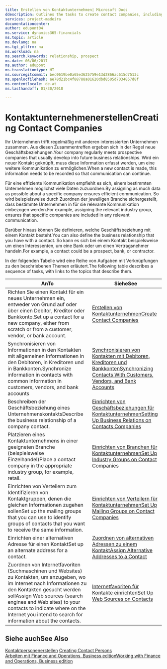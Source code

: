```yaml
---
title: Erstellen von Kontaktunternehmen| Microsoft Docs
ddescription: Outlines the tasks to create contact companies, including assigning relevant data about prospects and defining the business relationships you have with companies.
services: project-madeira
documentationcenter: 
author: edupont04
ms.service: dynamics365-financials
ms.topic: article
ms.devlang: na
ms.tgt_pltfrm: na
ms.workload: na
ms.search.keywords: relationship, prospect
ms.date: 06/06/2017
ms.author: edupont
ms.translationtype: HT
ms.sourcegitcommit: bec0619be0a65e3625759e13d2866ac615d7513c
ms.openlocfilehash: ae78d21bc4f88788a01620dbd8505d7034857d8f
ms.contentlocale: de-at
ms.lasthandoff: 01/30/2018

---
```

# <a name="creating-contact-companies"></a><span data-ttu-id="21713-102">Kontaktunternehmenerstellen</span><span class="sxs-lookup"><span data-stu-id="21713-102">Creating Contact Companies</span></span>
<span data-ttu-id="21713-103">Ihr Unternehmen trifft regelmäßig mit anderen interessierten Unternehmen zusammen. Aus diesen Zusammentreffen ergeben sich in der Regel neue Geschäftsbeziehungen.</span><span class="sxs-lookup"><span data-stu-id="21713-103">Your company regularly meets prospective companies that usually develop into future business relationships.</span></span> <span data-ttu-id="21713-104">Wird ein neuer Kontakt geknüpft, muss diese Information erfasst werden, um eine weitere Kommunikation zu ermöglichen.</span><span class="sxs-lookup"><span data-stu-id="21713-104">When a new contact is made, this information needs to be recorded so that communication can continue.</span></span>

<span data-ttu-id="21713-105">Für eine effiziente Kommunikation empfiehlt es sich, einem bestimmten Unternehmen möglichst viele Daten zuzuordnen.</span><span class="sxs-lookup"><span data-stu-id="21713-105">By assigning as much data as possible about a specific company ensures efficient communication.</span></span> <span data-ttu-id="21713-106">So wird beispielsweise durch Zuordnen der jeweiligen Branche sichergestellt, dass bestimmte Unternehmen in für sie relevante Kommunikation einbezogen werden.</span><span class="sxs-lookup"><span data-stu-id="21713-106">For example, assigning the relevant industry group, ensures that specific companies are included in any relevant communication.</span></span>

<span data-ttu-id="21713-107">Darüber hinaus können Sie definieren, welche Geschäftsbeziehung mit einem Kontakt besteht.</span><span class="sxs-lookup"><span data-stu-id="21713-107">You can also define the business relationship that you have with a contact.</span></span> <span data-ttu-id="21713-108">So kann es sich bei einem Kontakt beispielsweise um einen Interessenten, um eine Bank oder um einen Vertragsnehmer handeln.</span><span class="sxs-lookup"><span data-stu-id="21713-108">For example, a contact could be a prospect, bank, or contractor.</span></span>

<span data-ttu-id="21713-109">In der folgenden Tabelle wird eine Reihe von Aufgaben mit Verknüpfungen zu den beschriebenen Themen erläutert.</span><span class="sxs-lookup"><span data-stu-id="21713-109">The following table describes a sequence of tasks, with links to the topics that describe them.</span></span>

| <span data-ttu-id="21713-110">An</span><span class="sxs-lookup"><span data-stu-id="21713-110">To</span></span> | <span data-ttu-id="21713-111">Siehe</span><span class="sxs-lookup"><span data-stu-id="21713-111">See</span></span> |
| --- | --- |
| <span data-ttu-id="21713-112">Richten Sie einen Kontakt für ein neues Unternehmen ein, entweder von Grund auf oder über einen Debitor, Kreditor oder Bankkonto.</span><span class="sxs-lookup"><span data-stu-id="21713-112">Set up a contact for a new company, either from scratch or from a customer, vendor, or bank account.</span></span> |[<span data-ttu-id="21713-113">Erstellen von Kontaktunternehmen</span><span class="sxs-lookup"><span data-stu-id="21713-113">Create Contact Companies</span></span>](marketing-how-create-contact-companies.md) |
| <span data-ttu-id="21713-114">Synchronisieren von Informationen in den Kontakten mit allgemeinen Informationen in den Debitoren, in Kreditoren und in Bankkonten.</span><span class="sxs-lookup"><span data-stu-id="21713-114">Synchronize information in contacts with common information in customers, vendors, and bank accounts</span></span> |[<span data-ttu-id="21713-115">Synchronisieren von Kontakten mit Debitoren, Kreditoren und Bankkonten</span><span class="sxs-lookup"><span data-stu-id="21713-115">Synchronizing Contacts With Customers, Vendors, and Bank Accounts</span></span>](marketing-synchronize-contacts-customers-vendors-bank-accounts.md) |
| <span data-ttu-id="21713-116">Beschreiben der Geschäftsbeziehung eines Unternehmenskontakts</span><span class="sxs-lookup"><span data-stu-id="21713-116">Describe the business relationship of a company contact.</span></span> |[<span data-ttu-id="21713-117">Einrichten von Geschäftsbeziehungen für Kontaktunternehmen</span><span class="sxs-lookup"><span data-stu-id="21713-117">Setting Up Business Relations on Contacts Companies</span></span>](marketing-business-relations.md) |
| <span data-ttu-id="21713-118">Platzieren eines Kontaktunternehmens in einer geeigneten Branche (beispielsweise Einzelhandel)</span><span class="sxs-lookup"><span data-stu-id="21713-118">Place a contact company in the appropriate industry group, for example, retail.</span></span> |[<span data-ttu-id="21713-119">Einrichten von Branchen für Kontaktunternehmen</span><span class="sxs-lookup"><span data-stu-id="21713-119">Set Up Industry Groups on Contact Companies</span></span>](marketing-industry-groups.md) |
| <span data-ttu-id="21713-120">Einrichten von Verteilern zum Identifizieren von Kontaktgruppen, denen die gleichen Informationen zugehen sollen</span><span class="sxs-lookup"><span data-stu-id="21713-120">Set up the mailing groups that you can use to identify groups of contacts that you want to receive the same information.</span></span> |[<span data-ttu-id="21713-121">Einrichten von Verteilern für Kontaktunternehmen</span><span class="sxs-lookup"><span data-stu-id="21713-121">Set Up Mailing Groups on Contact Companies</span></span>](marketing-mailing-groups.md) |
| <span data-ttu-id="21713-122">Einrichten einer alternativen Adresse für einen Kontakt</span><span class="sxs-lookup"><span data-stu-id="21713-122">Set up an alternate address for a contact.</span></span> |[<span data-ttu-id="21713-123">Zuordnen von alternativen Adressen zu einem Kontakt</span><span class="sxs-lookup"><span data-stu-id="21713-123">Assign Alternative Addresses to a Contact</span></span>](marketing-how-assign-alternate-address.md) |
| <span data-ttu-id="21713-124">Zuordnen von Internetfavoriten (Suchmaschinen und Websites) zu Kontakten, um anzugeben, wo im Internet nach Informationen zu den Kontakten gesucht werden soll</span><span class="sxs-lookup"><span data-stu-id="21713-124">Assign Web sources (search engines and Web sites) to your contacts to indicate where on the Internet you intend to search for information about the contacts.</span></span> |[<span data-ttu-id="21713-125">Internetfavoriten für Kontakte einrichten</span><span class="sxs-lookup"><span data-stu-id="21713-125">Set Up Web Sources on Contacts</span></span>](marketing-web-sources.md) |

## <a name="see-also"></a><span data-ttu-id="21713-126">Siehe auch</span><span class="sxs-lookup"><span data-stu-id="21713-126">See Also</span></span>
<span data-ttu-id="21713-127">[Kontaktpersonenerstellen](marketing-create-contact-persons.md) </span><span class="sxs-lookup"><span data-stu-id="21713-127">[Creating Contact Persons](marketing-create-contact-persons.md) </span></span>  
[<span data-ttu-id="21713-128">Arbeiten mit Finance and Operations, Business edition</span><span class="sxs-lookup"><span data-stu-id="21713-128">Working with Finance and Operations, Business edition</span></span>](ui-work-product.md)

